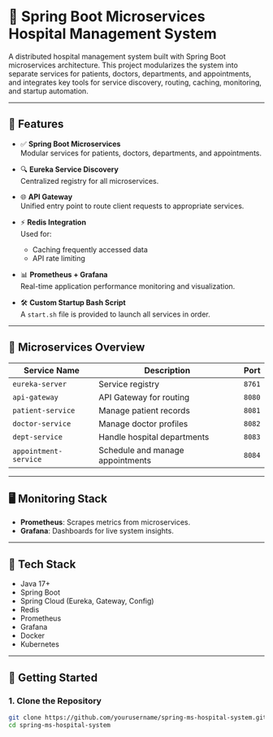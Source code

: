 # 🏥 Spring Boot Microservices Hospital Management System

A distributed hospital management system built with Spring Boot microservices architecture. This project modularizes the system into separate services for patients, doctors, departments, and appointments, and integrates key tools for service discovery, routing, caching, monitoring, and startup automation.

---

## 🚀 Features

- ✅ **Spring Boot Microservices**  
  Modular services for patients, doctors, departments, and appointments.

- 🔍 **Eureka Service Discovery**  
  Centralized registry for all microservices.

- 🌐 **API Gateway**  
  Unified entry point to route client requests to appropriate services.

- ⚡ **Redis Integration**  
  Used for:
  - Caching frequently accessed data
  - API rate limiting

- 📊 **Prometheus + Grafana**  
  Real-time application performance monitoring and visualization.

- 🛠️ **Custom Startup Bash Script**  
  A `start.sh` file is provided to launch all services in order.

---

## 🧱 Microservices Overview

| Service Name     | Description                         | Port   |
|------------------|-------------------------------------|--------|
| `eureka-server`  | Service registry                    | `8761` |
| `api-gateway`    | API Gateway for routing             | `8080` |
| `patient-service`| Manage patient records              | `8081` |
| `doctor-service` | Manage doctor profiles              | `8082` |
| `dept-service`   | Handle hospital departments         | `8083` |
| `appointment-service` | Schedule and manage appointments | `8084` |

---

## 🖥️ Monitoring Stack

- **Prometheus**: Scrapes metrics from microservices.
- **Grafana**: Dashboards for live system insights.

---

## 🧰 Tech Stack

- Java 17+
- Spring Boot
- Spring Cloud (Eureka, Gateway, Config)
- Redis
- Prometheus
- Grafana
- Docker
- Kubernetes

---

## 🏁 Getting Started

### 1. Clone the Repository

```bash
git clone https://github.com/yourusername/spring-ms-hospital-system.git
cd spring-ms-hospital-system

